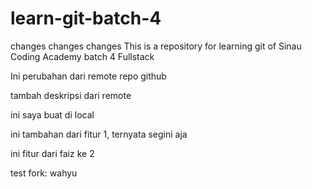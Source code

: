 # learn-git-batch-4

changes changes changes 
This is a repository for learning git of Sinau Coding Academy batch 4 Fullstack

Ini perubahan dari remote repo github

tambah deskripsi dari remote

ini saya buat di local

ini tambahan dari fitur 1, ternyata segini aja

ini fitur dari faiz ke 2

test fork: wahyu 